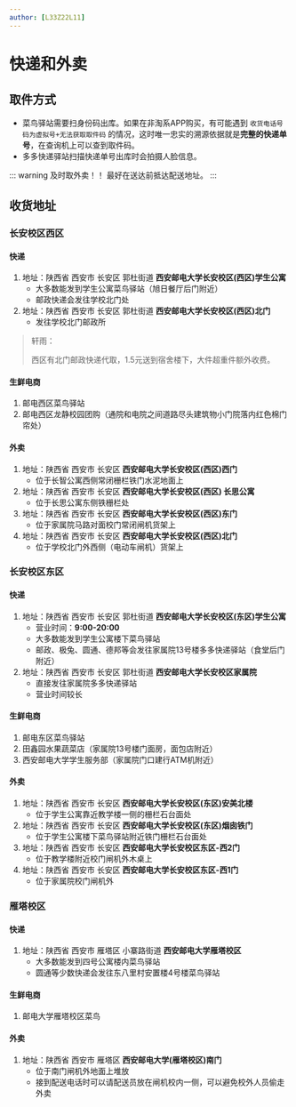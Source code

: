 ```yaml
---
author: [L33Z22L11]
---
```


# 快递和外卖

## 取件方式

- 菜鸟驿站需要扫身份码出库。如果在非淘系APP购买，有可能遇到 `收货电话号码为虚拟号+无法获取取件码` 的情况，这时唯一忠实的溯源依据就是**完整的快递单号**，在查询机上可以查到取件码。
- 多多快递驿站扫描快递单号出库时会拍摄人脸信息。

::: warning 及时取外卖！！
最好在送达前抵达配送地址。
:::

## 收货地址

### 长安校区西区

#### 快递

1. 地址：陕西省 西安市 长安区 郭杜街道 **西安邮电大学长安校区(西区)学生公寓**
   - 大多数能发到学生公寓菜鸟驿站（旭日餐厅后门附近）
   - 邮政快递会发往学校北门处
2. 地址：陕西省 西安市 长安区 郭杜街道 **西安邮电大学长安校区(西区)北门**
   - 发往学校北门邮政所

> 轩雨：
>
> 西区有北门邮政快递代取，1.5元送到宿舍楼下，大件超重件额外收费。

#### 生鲜电商

1. 邮电西区菜鸟驿站
2. 邮电西区龙静校园团购（通院和电院之间道路尽头建筑物小门院落内红色棉门帘处）

#### 外卖

1. 地址：陕西省 西安市 长安区 **西安邮电大学长安校区(西区)西门**
   - 位于长智公寓西侧常闭栅栏铁门水泥地面上
2. 地址：陕西省 西安市 长安区 **西安邮电大学长安校区(西区) 长思公寓**
   - 位于长思公寓东侧铁栅栏处
3. 地址：陕西省 西安市 长安区 **西安邮电大学长安校区(西区)东门**
   - 位于家属院马路对面校门常闭闸机货架上
4. 地址：陕西省 西安市 长安区 **西安邮电大学长安校区(西区)北门**
   - 位于学校北门外西侧（电动车闸机）货架上

### 长安校区东区

#### 快递

1. 地址：陕西省 西安市 长安区 郭杜街道 **西安邮电大学长安校区(东区)学生公寓**
   - 营业时间：**9:00-20:00**
   - 大多数能发到学生公寓楼下菜鸟驿站
   - 邮政、极兔、圆通、德邦等会发往家属院13号楼多多快递驿站（食堂后门附近）
2. 地址：陕西省 西安市 长安区 郭杜街道 **西安邮电大学长安校区家属院**
   - 直接发往家属院多多快递驿站
   - 营业时间较长

#### 生鲜电商

1. 邮电东区菜鸟驿站
2. 田鑫园水果蔬菜店（家属院13号楼门面房，面包店附近）
3. 西安邮电大学学生服务部（家属院门口建行ATM机附近）

#### 外卖

1. 地址：陕西省 西安市 长安区 **西安邮电大学长安校区(东区)安美北楼**
   - 位于学生公寓靠近教学楼一侧的栅栏石台面处
2. 地址：陕西省 西安市 长安区 **西安邮电大学长安校区(东区)烟囱铁门**
   - 位于学生公寓楼下菜鸟驿站附近铁门栅栏石台面处
3. 地址：陕西省 西安市 长安区 **西安邮电大学长安校区东区-西2门**
   - 位于教学楼附近校门闸机外木桌上
4. 地址：陕西省 西安市 长安区 **西安邮电大学长安校区东区-西1门**
   - 位于家属院校门闸机外

### 雁塔校区

#### 快递

1. 地址：陕西省 西安市 雁塔区 小寨路街道 **西安邮电大学雁塔校区**
   - 大多数能发到四号公寓楼内菜鸟驿站
   - 圆通等少数快递会发往东八里村安置楼4号楼菜鸟驿站

#### 生鲜电商

1. 邮电大学雁塔校区菜鸟

#### 外卖

1. 地址：陕西省 西安市 雁塔区 **西安邮电大学(雁塔校区)南门**
   - 位于南门闸机外地面上堆放
   - 接到配送电话时可以请配送员放在闸机校内一侧，可以避免校外人员偷走外卖
